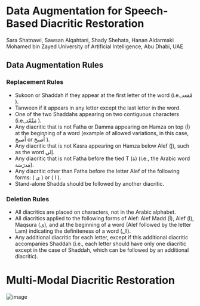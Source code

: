 # Data Augmentation for Speech-Based Diacritic Restoration
Sara Shatnawi, Sawsan Alqahtani, Shady Shehata, Hanan Aldarmaki <br> 
Mohamed bin Zayed University of Artificial Intelligence, Abu Dhabi, UAE <br>
## Data Augmentation Rules 
### Replacement Rules
* Sukoon or Shaddah if they appear at the first letter of the word (i.e.,مْقعد ).
* Tanween if it appears in any letter except the last letter in the word.
* One of the two Shaddahs appearing on two contiguous characters (i.e.,مَقّعّد ).
* Any diacritic that is not Fatha or Damma appearing on Hamza on top (أ) at the beginning of a word (example of allowed variations, in this case, أَصبحَ or أُصبحَ ).
* Any diacritic that is not Kasra appearing on Hamza below Alef (إ), such as the word إلى.
* Any diacritic that is not Fatha before the tied T (ة) (i.e., the Arabic word مَدرَسَة).
* Any diacritic other than Fatha before the letter Alef of the following forms: ( ى ) or ( ا ).
* Stand-alone Shadda should be followed by another diacritic.

### Deletion Rules
* All diacritics are placed on characters, not in the Arabic alphabet.
* All diacritics applied to the following forms of Alef: Alef Madd (آ), Alef (ا), Maqsura (ى), and at the beginning of a word (Alef followed by the letter Lam) indicating the definiteness of a word (ال).
* Any additional diacritic for each letter, except if this additional diacritic accompanies Shaddah (i.e., each letter should have only one diacritic except in the case of Shaddah, which can be followed by an additional diacritic).

# Multi-Modal Diacritic Restoration
![image](https://github.com/SaraShatnawi/Data-Augmentation/assets/49264609/20652f27-3ebb-40d2-b77e-a3df7ec1a6c9)
